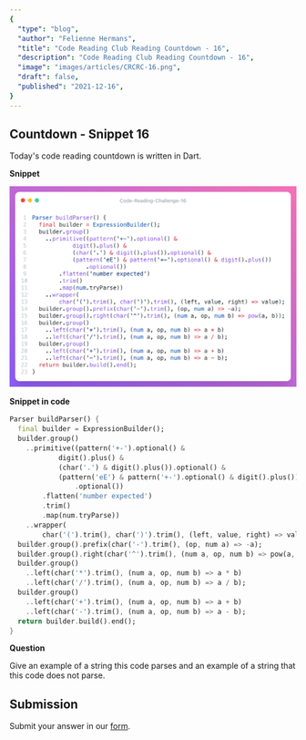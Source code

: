 ```yaml
---
{
  "type": "blog",
  "author": "Felienne Hermans",
  "title": "Code Reading Club Reading Countdown - 16",
  "description": "Code Reading Club Reading Countdown - 16",
  "image": "images/articles/CRCRC-16.png",
  "draft": false,
  "published": "2021-12-16",
}
---
```




## Countdown - Snippet 16

Today's code reading countdown is written in Dart.

**Snippet**

![CRCRC-16](/images/articles/CRCRC-16.png)

**Snippet in code**

```dart
Parser buildParser() {
  final builder = ExpressionBuilder();
  builder.group()
    ..primitive((pattern('+-').optional() &
            digit().plus() &
            (char('.') & digit().plus()).optional() &
            (pattern('eE') & pattern('+-').optional() & digit().plus())
                .optional())
        .flatten('number expected')
        .trim()
        .map(num.tryParse))
    ..wrapper(
        char('(').trim(), char(')').trim(), (left, value, right) => value);
  builder.group().prefix(char('-').trim(), (op, num a) => -a);
  builder.group().right(char('^').trim(), (num a, op, num b) => pow(a, b));
  builder.group()
    ..left(char('*').trim(), (num a, op, num b) => a * b)
    ..left(char('/').trim(), (num a, op, num b) => a / b);
  builder.group()
    ..left(char('+').trim(), (num a, op, num b) => a + b)
    ..left(char('-').trim(), (num a, op, num b) => a - b);
  return builder.build().end();
}
```

**Question**

Give an example of a string this code parses and an example of a string that this code does not parse.

## Submission

Submit your answer in our [form](https://forms.gle/241ak21gMu1fRada6).
